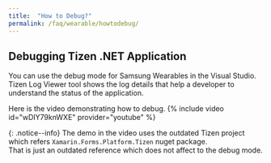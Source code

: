 ```yaml
---
title:  "How to Debug?"
permalink: /faq/wearable/howtodebug/
---
```


## Debugging Tizen .NET Application
You can use the debug mode for Samsung Wearables in the Visual Studio.
Tizen Log Viewer tool shows the log details that help a developer to understand the status of the application.

Here is the video demonstrating how to debug.
{% include video id="wDIY79knWXE" provider="youtube" %}

{: .notice--info}
The demo in the video uses the outdated Tizen project which refers `Xamarin.Forms.Platform.Tizen` nuget package.<br/>
That is just an outdated reference which does not affect to the debug mode.
